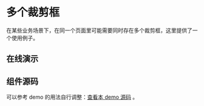 # 多个裁剪框

在某些业务场景下，在同一个页面里可能需要同时存在多个裁剪框，这里提供了一个使用例子。

## 在线演示

<MultipleCropper />

## 组件源码

可以参考 demo 的用法自行调整：[查看本 demo 源码](https://github.com/chengpeiquan/vue-picture-cropper/tree/main/docs/components/MultipleCropper.vue) 。

<script setup lang="ts">
import MultipleCropper from '../components/MultipleCropper.vue'
</script>
